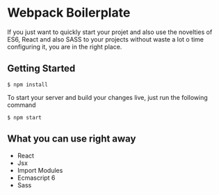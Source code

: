 # Webpack Boilerplate

If you just want to quickly start your projet and also use the novelties of ES6, React and also SASS to your projects without waste a lot o time configuring it, you are in the right place.

## Getting Started

```
$ npm install
``` 

To start your server and build your changes live, just run the following command

```
$ npm start
```

## What you can use right away
- React
- Jsx
- Import Modules
- Ecmascript 6
- Sass